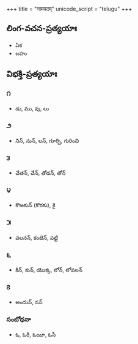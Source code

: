+++
title = "नामपदम्"
unicode_script = "telugu"
+++
## లింగ-వచన-ప్రత్యయాః
- ఏక
- బహు

## విభక్తి-ప్రత్యయాః
### ౧
- డు, ము, వు, లు

### ౨
- నిన్, నున్, లన్, గూర్చి, గురించి

### ౩
- చేతన్, చేన్, తోడన్, తోన్

### ౪
- కొఱకున్ (కొరకు), కై

### ౫
- వలనన్, కంటెన్, పట్టి

### ౬
- కిన్, కున్, యొక్క, లోన్, లోపలన్

### ౭
- అందున్, నన్

### సంబోధనా
- ఓ, ఓరీ, ఓయీ, ఓసీ